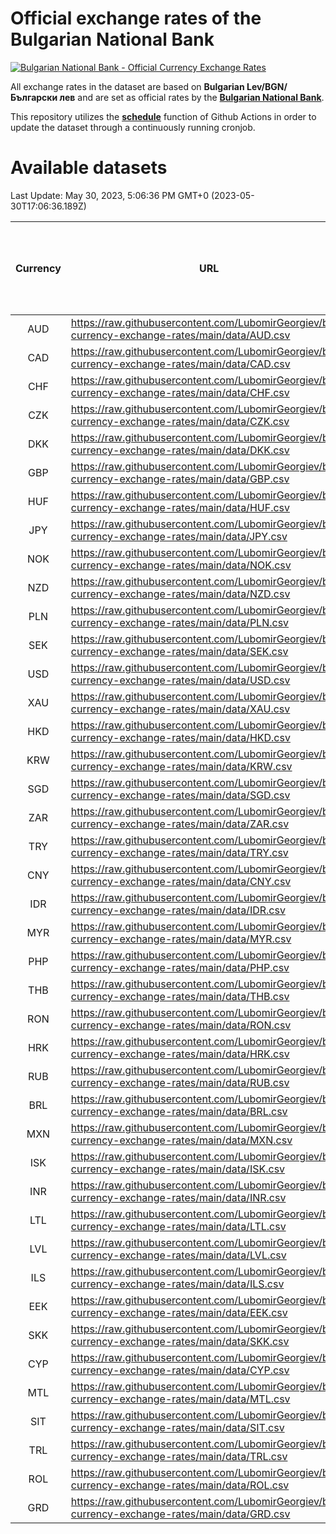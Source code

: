# Official exchange rates of the Bulgarian National Bank

[![Bulgarian National Bank - Official Currency Exchange Rates](https://github.com/LubomirGeorgiev/bnb-currency-exchange-rates/actions/workflows/update-rates.yml/badge.svg?branch=main)](https://github.com/LubomirGeorgiev/bnb-currency-exchange-rates/actions/workflows/update-rates.yml)

All exchange rates in the dataset are based on **Bulgarian Lev/BGN/Български лев** and are set as official rates by the [**Bulgarian National Bank**](https://www.bnb.bg/Statistics/StExternalSector/StExchangeRates/StERForeignCurrencies/index.htm?toLang=_EN).

This repository utilizes the [**schedule**](https://docs.github.com/en/actions/reference/events-that-trigger-workflows) function of Github Actions in order to update the dataset through a continuously running cronjob.

# Available datasets

<!-- START LINKS (DO NOT EVER FU*ING DELETE THIS COMMENT FOR THE LOVE OF YOUR LIFE!!! IF YOU ARE CURIOS HOW IT WORKS, YOU CAN HAVE A LOOK AT ./src/updateReadme.ts) -->

Last Update: May 30, 2023, 5:06:36 PM GMT+0 (2023-05-30T17:06:36.189Z)

| Currency | URL                                                                                             | Number of records | Number of missing days that were filled in |
| :------: | ----------------------------------------------------------------------------------------------- | :---------------: | :----------------------------------------: |
|   AUD    | https://raw.githubusercontent.com/LubomirGeorgiev/bnb-currency-exchange-rates/main/data/AUD.csv |       8512        |                    2633                    |
|   CAD    | https://raw.githubusercontent.com/LubomirGeorgiev/bnb-currency-exchange-rates/main/data/CAD.csv |       8512        |                    2633                    |
|   CHF    | https://raw.githubusercontent.com/LubomirGeorgiev/bnb-currency-exchange-rates/main/data/CHF.csv |       8512        |                    2633                    |
|   CZK    | https://raw.githubusercontent.com/LubomirGeorgiev/bnb-currency-exchange-rates/main/data/CZK.csv |       8512        |                    2633                    |
|   DKK    | https://raw.githubusercontent.com/LubomirGeorgiev/bnb-currency-exchange-rates/main/data/DKK.csv |       8512        |                    2633                    |
|   GBP    | https://raw.githubusercontent.com/LubomirGeorgiev/bnb-currency-exchange-rates/main/data/GBP.csv |       8512        |                    2633                    |
|   HUF    | https://raw.githubusercontent.com/LubomirGeorgiev/bnb-currency-exchange-rates/main/data/HUF.csv |       8512        |                    2633                    |
|   JPY    | https://raw.githubusercontent.com/LubomirGeorgiev/bnb-currency-exchange-rates/main/data/JPY.csv |       8512        |                    2633                    |
|   NOK    | https://raw.githubusercontent.com/LubomirGeorgiev/bnb-currency-exchange-rates/main/data/NOK.csv |       8512        |                    2633                    |
|   NZD    | https://raw.githubusercontent.com/LubomirGeorgiev/bnb-currency-exchange-rates/main/data/NZD.csv |       8512        |                    2633                    |
|   PLN    | https://raw.githubusercontent.com/LubomirGeorgiev/bnb-currency-exchange-rates/main/data/PLN.csv |       8512        |                    2633                    |
|   SEK    | https://raw.githubusercontent.com/LubomirGeorgiev/bnb-currency-exchange-rates/main/data/SEK.csv |       8512        |                    2633                    |
|   USD    | https://raw.githubusercontent.com/LubomirGeorgiev/bnb-currency-exchange-rates/main/data/USD.csv |       8512        |                    2633                    |
|   XAU    | https://raw.githubusercontent.com/LubomirGeorgiev/bnb-currency-exchange-rates/main/data/XAU.csv |       8512        |                    2635                    |
|   HKD    | https://raw.githubusercontent.com/LubomirGeorgiev/bnb-currency-exchange-rates/main/data/HKD.csv |       8210        |                    2542                    |
|   KRW    | https://raw.githubusercontent.com/LubomirGeorgiev/bnb-currency-exchange-rates/main/data/KRW.csv |       8210        |                    2542                    |
|   SGD    | https://raw.githubusercontent.com/LubomirGeorgiev/bnb-currency-exchange-rates/main/data/SGD.csv |       8210        |                    2542                    |
|   ZAR    | https://raw.githubusercontent.com/LubomirGeorgiev/bnb-currency-exchange-rates/main/data/ZAR.csv |       8210        |                    2542                    |
|   TRY    | https://raw.githubusercontent.com/LubomirGeorgiev/bnb-currency-exchange-rates/main/data/TRY.csv |       6693        |                    2073                    |
|   CNY    | https://raw.githubusercontent.com/LubomirGeorgiev/bnb-currency-exchange-rates/main/data/CNY.csv |       6573        |                    2037                    |
|   IDR    | https://raw.githubusercontent.com/LubomirGeorgiev/bnb-currency-exchange-rates/main/data/IDR.csv |       6573        |                    2037                    |
|   MYR    | https://raw.githubusercontent.com/LubomirGeorgiev/bnb-currency-exchange-rates/main/data/MYR.csv |       6573        |                    2037                    |
|   PHP    | https://raw.githubusercontent.com/LubomirGeorgiev/bnb-currency-exchange-rates/main/data/PHP.csv |       6573        |                    2037                    |
|   THB    | https://raw.githubusercontent.com/LubomirGeorgiev/bnb-currency-exchange-rates/main/data/THB.csv |       6573        |                    2037                    |
|   RON    | https://raw.githubusercontent.com/LubomirGeorgiev/bnb-currency-exchange-rates/main/data/RON.csv |       6514        |                    2019                    |
|   HRK    | https://raw.githubusercontent.com/LubomirGeorgiev/bnb-currency-exchange-rates/main/data/HRK.csv |       6422        |                    1986                    |
|   RUB    | https://raw.githubusercontent.com/LubomirGeorgiev/bnb-currency-exchange-rates/main/data/RUB.csv |       6120        |                    1891                    |
|   BRL    | https://raw.githubusercontent.com/LubomirGeorgiev/bnb-currency-exchange-rates/main/data/BRL.csv |       5606        |                    1743                    |
|   MXN    | https://raw.githubusercontent.com/LubomirGeorgiev/bnb-currency-exchange-rates/main/data/MXN.csv |       5606        |                    1743                    |
|   ISK    | https://raw.githubusercontent.com/LubomirGeorgiev/bnb-currency-exchange-rates/main/data/ISK.csv |       5512        |                    1711                    |
|   INR    | https://raw.githubusercontent.com/LubomirGeorgiev/bnb-currency-exchange-rates/main/data/INR.csv |       5239        |                    1629                    |
|   LTL    | https://raw.githubusercontent.com/LubomirGeorgiev/bnb-currency-exchange-rates/main/data/LTL.csv |       5151        |                    1580                    |
|   LVL    | https://raw.githubusercontent.com/LubomirGeorgiev/bnb-currency-exchange-rates/main/data/LVL.csv |       4786        |                    1466                    |
|   ILS    | https://raw.githubusercontent.com/LubomirGeorgiev/bnb-currency-exchange-rates/main/data/ILS.csv |       4513        |                    1408                    |
|   EEK    | https://raw.githubusercontent.com/LubomirGeorgiev/bnb-currency-exchange-rates/main/data/EEK.csv |       3996        |                    1222                    |
|   SKK    | https://raw.githubusercontent.com/LubomirGeorgiev/bnb-currency-exchange-rates/main/data/SKK.csv |       2966        |                    908                     |
|   CYP    | https://raw.githubusercontent.com/LubomirGeorgiev/bnb-currency-exchange-rates/main/data/CYP.csv |       2902        |                    886                     |
|   MTL    | https://raw.githubusercontent.com/LubomirGeorgiev/bnb-currency-exchange-rates/main/data/MTL.csv |       2600        |                    795                     |
|   SIT    | https://raw.githubusercontent.com/LubomirGeorgiev/bnb-currency-exchange-rates/main/data/SIT.csv |       2538        |                    774                     |
|   TRL    | https://raw.githubusercontent.com/LubomirGeorgiev/bnb-currency-exchange-rates/main/data/TRL.csv |       1817        |                    558                     |
|   ROL    | https://raw.githubusercontent.com/LubomirGeorgiev/bnb-currency-exchange-rates/main/data/ROL.csv |       1696        |                    523                     |
|   GRD    | https://raw.githubusercontent.com/LubomirGeorgiev/bnb-currency-exchange-rates/main/data/GRD.csv |        361        |                    109                     |

<!-- END LINKS (DO NOT EVER FU*ING DELETE THIS COMMENT FOR THE LOVE OF YOUR LIFE!!! IF YOU ARE CURIOS HOW IT WORKS, YOU CAN HAVE A LOOK AT ./src/updateReadme.ts) -->

